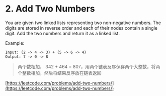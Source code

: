 # 2. Add Two Numbers
You are given two linked lists representing two non-negative numbers. The digits are stored in reverse order and each of their nodes contain a single digit. Add the two numbers and return it as a linked list.

Example:
```
Input: (2 -> 4 -> 3) + (5 -> 6 -> 4)
Output: 7 -> 0 -> 8

```


>两个数相加， 342 + 464 = 807，用两个链表反序保存两个大整数，将两个整数相加，然后将结果反序放在链表返回


[https://leetcode.com/problems/add-two-numbers/](https://leetcode.com/problems/add-two-numbers/)
